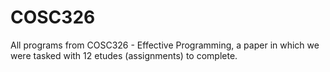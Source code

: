 # COSC326
All programs from COSC326 - Effective Programming, a paper in which we were tasked with 12 etudes (assignments) to complete.
